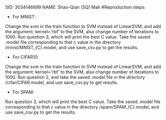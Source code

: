SID: 3034146899
NAME: Shao-Qian (SQ) Mah
#Reproduction steps:
- For MNIST:

Change the svm in the train function to SVM instead of LinearSVM, and add the argument: kernel='rbf' to the SVM, also change number of iterations to 1000.
Run question 3, which will print the best C value. Take the saved .model file corresponding to that c value in the directory /mnist/MNIST_{C}.model, and use save_csv.py to get the results.

- For CIFAR10:

Change the svm in the train function to SVM instead of LinearSVM, and add the argument: kernel='rbf' to the SVM, also change number of iterations to 1000. Run question 2, and
take the saved .model file in the directory /cifar/CIFAR.model, and use save_csv.py to get results.

- For SPAM:

Run question 3, which will print the best C value. Take the saved .model file corresponding to that c value in the directory /spam/SPAM_{C}.model, and use save_csv.py to get the results.